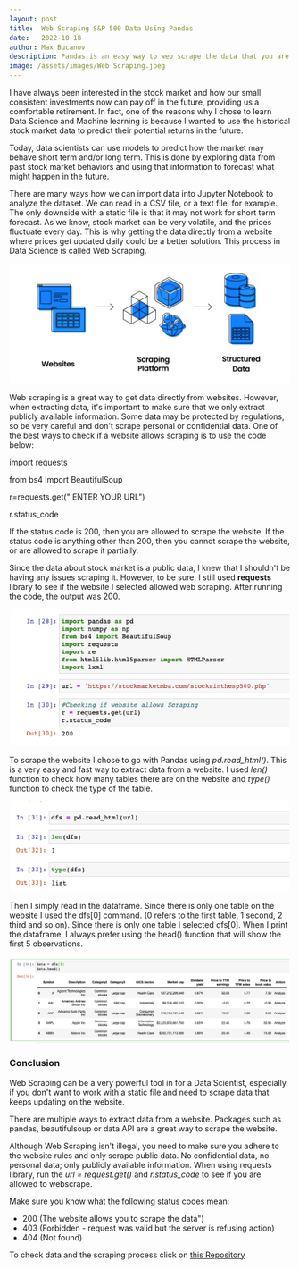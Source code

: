 ```yaml
---
layout: post
title:  Web Scraping S&P 500 Data Using Pandas
date:   2022-10-18
author: Max Bucanov
description: Pandas is an easy way to web scrape the data that you are interested in from a website and then use that data to perform Explaratory Data Analysis. This is how I used this package to get data about 500 US companies from a website.
image: /assets/images/Web Scraping.jpeg
---
```



I have always been interested in the stock market and how our small consistent investments now can pay off in the future, providing us a comfortable retirement. In fact, one of the reasons why I chose to learn Data Science and Machine learning is because I wanted to use the historical stock market data to predict their potential returns in the future.

Today, data scientists can use models to predict how the market may behave short term and/or long term. This is done by exploring data from past stock market behaviors and using that information to forecast what might happen in the future.

There are many ways how we can import data into Jupyter Notebook to analyze the dataset. We can read in a CSV file, or a text file, for example. The only downside with a static file is that it may not work for short term forecast. As we know, stock market can be very volatile, and the prices fluctuate every day. This is why getting the data directly from a website where prices get updated daily could be a better solution. This process in Data Science is called Web Scraping.

<p align="center" >
   <img src= "https://raw.githubusercontent.com/maxbucanov/stat386-projects/main/assets/images/what_is_web_scraping.png" alt="" style="width:600px;"/>
</p>

Web scraping is a great way to get data directly from websites. However, when extracting data, it's important to make sure that we only extract publicly available information. Some data may be protected by regulations, so be very careful and don't scrape personal or confidential data. One of the best ways to check if a website allows scraping is to use the code below:


   <p align="left" >
   import requests 
   </p>
   <p align="left" >
   from bs4 import BeautifulSoup
   </p>
   <p align="left" >
   r=requests.get(" ENTER YOUR URL")
   </p>
   <p align="left" >
   r.status_code 
   </p>
   

   
   If the status code is 200, then you are allowed to scrape the website. If the status code is anything other than 200, then you cannot scrape the website, or are allowed to scrape it partially.
   
   Since the data about stock market is a public data, I knew that I shouldn't be having any issues scraping it. However, to be sure, I still used **requests** library to see if the website I selected allowed web scraping. After running the code, the output was 200.
   
   
<p align="center" >
   <img src= "https://raw.githubusercontent.com/maxbucanov/stat386-projects/main/assets/images/Libraries.png" alt="" style="width:500px;"/>
</p>

To scrape the website I chose to go with Pandas using _pd.read_html()_. This is a very easy and fast way to extract data from a website.
I used _len()_ function to check how many tables there are on the website and _type()_ function to check the type of the table.

<p align="center" >
   <img src= "https://raw.githubusercontent.com/maxbucanov/stat386-projects/main/assets/images/Data_type.png" alt="" style="width:500px;"/>
</p>

Then I simply read in the dataframe. Since there is only one table on the website I used the dfs[0] command. (0 refers to the first table, 1 second, 2 third and so on). Since there is only one table I selected dfs[0]. When I print the dataframe, I always prefer using the head() function that will show the first 5 observations.

<p align="center" >
   <img src= "https://raw.githubusercontent.com/maxbucanov/stat386-projects/main/assets/images/DataFrame.png" alt="" style="width:500px;"/>
</p>

### Conclusion
Web Scraping can be a very powerful tool in for a Data Scientist, especially if you don't want to work with a static file and need to scrape data that keeps updating on the website.

There are multiple ways to extract data from a website. Packages such as pandas, beautifulsoup or data API are a great way to scrape the website.

Although Web Scraping isn't illegal, you need to make sure you adhere to the website rules and only scrape public data. No confidential data, no personal data; only publicly available information. When using requests library, run the _url = request.get()_ and _r.status_code_ to see if you are allowed to webscrape.

Make sure you know what the following status codes mean:

- 200 (The website allows you to scrape the data")
- 403 (Forbidden - request was valid but the server is refusing
action)
- 404 (Not found)


To check data and the scraping process click on [this Repository](https://github.com/maxbucanov/Web-Scraping-Blog)



